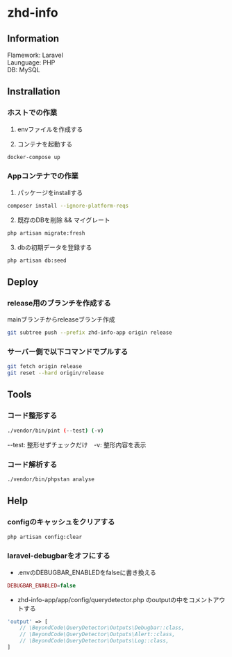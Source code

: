 # zhd-info

## Information

Flamework: Laravel  
Launguage: PHP  
DB: MySQL  

## Instrallation

### ホストでの作業

1. envファイルを作成する

2. コンテナを起動する

```sh
docker-compose up
```

### Appコンテナでの作業

1. パッケージをinstallする

```sh
composer install --ignore-platform-reqs
```

2. 既存のDBを削除 && マイグレート

```sh
php artisan migrate:fresh
```

3. dbの初期データを登録する

```sh
php artisan db:seed
```

## Deploy

### release用のブランチを作成する

mainブランチからreleaseブランチ作成

```sh
git subtree push --prefix zhd-info-app origin release
```

### サーバー側で以下コマンドでプルする

```sh
git fetch origin release
git reset --hard origin/release
```

## Tools

### コード整形する

```sh
./vendor/bin/pint (--test) (-v)
```

--test: 整形せずチェックだけ　-v: 整形内容を表示

### コード解析する

```sh
./vendor/bin/phpstan analyse
```

## Help

### configのキャッシュをクリアする

```sh
php artisan config:clear
```

### laravel-debugbarをオフにする

- .envのDEBUGBAR_ENABLEDをfalseに書き換える

```php
DEBUGBAR_ENABLED=false
```

- zhd-info-app/app/config/querydetector.php のoutputの中をコメントアウトする

```php
'output' => [
    // \BeyondCode\QueryDetector\Outputs\Debugbar::class,
    // \BeyondCode\QueryDetector\Outputs\Alert::class,
    // \BeyondCode\QueryDetector\Outputs\Log::class,
]
```
